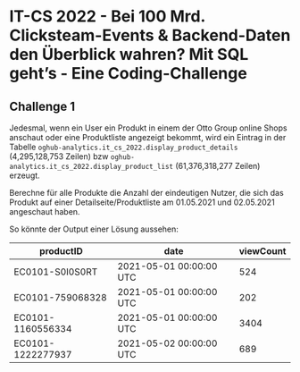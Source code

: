 # IT-CS 2022 - Bei 100 Mrd. Clicksteam-Events & Backend-Daten den Überblick wahren? Mit SQL geht’s - Eine Coding-Challenge
## Challenge 1

Jedesmal, wenn ein User ein Produkt in einem der Otto Group online Shops anschaut oder eine Produktliste angezeigt bekommt, wird ein Eintrag
in der Tabelle `oghub-analytics.it_cs_2022.display_product_details` (4,295,128,753 Zeilen) bzw `oghub-analytics.it_cs_2022.display_product_list` (61,376,318,277  Zeilen)
erzeugt.

Berechne für alle Produkte die Anzahl der eindeutigen Nutzer, die sich das Produkt auf einer Detailseite/Produktliste am 01.05.2021 und
02.05.2021 angeschaut haben.


So könnte der Output einer Lösung aussehen:

| productID         | date                    | viewCount |
| ----------------- | ----------------------- | --------- |
| EC0101-S0I0S0RT   | 2021-05-01 00:00:00 UTC | 524       |
| EC0101-759068328  | 2021-05-01 00:00:00 UTC | 202       |
| EC0101-1160556334 | 2021-05-01 00:00:00 UTC | 3404      |
| EC0101-1222277937 | 2021-05-02 00:00:00 UTC | 689       |